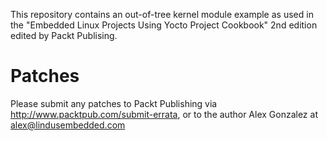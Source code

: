 This repository contains an out-of-tree kernel module example as used in the "Embedded Linux Projects Using Yocto Project Cookbook" 2nd edition edited by Packt Publising.

# Patches

Please submit any patches to Packt Publishing via http://www.packtpub.com/submit-errata, or to the author Alex Gonzalez at alex@lindusembedded.com
